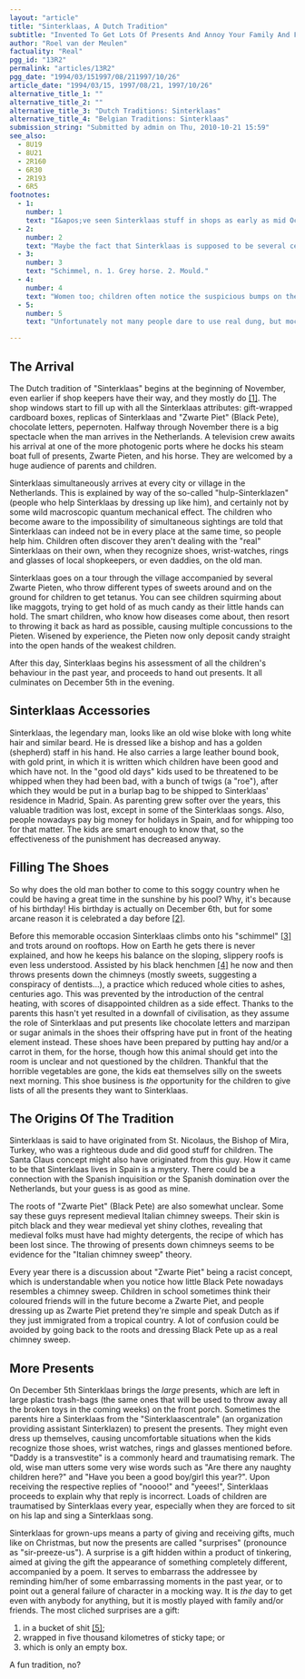 ```yaml
---
layout: "article"
title: "Sinterklaas, A Dutch Tradition"
subtitle: "Invented To Get Lots Of Presents And Annoy Your Family And Friends"
author: "Roel van der Meulen"
factuality: "Real"
pgg_id: "13R2"
permalink: "articles/13R2"
pgg_date: "1994/03/151997/08/211997/10/26"
article_date: "1994/03/15, 1997/08/21, 1997/10/26"
alternative_title_1: ""
alternative_title_2: ""
alternative_title_3: "Dutch Traditions: Sinterklaas"
alternative_title_4: "Belgian Traditions: Sinterklaas"
submission_string: "Submitted by admin on Thu, 2010-10-21 15:59"
see_also:
  - 8U19
  - 8U21
  - 2R160
  - 6R30
  - 2R193
  - 6R5
footnotes: 
  - 1:
    number: 1
    text: "I&apos;ve seen Sinterklaas stuff in shops as early as mid October."
  - 2:
    number: 2
    text: "Maybe the fact that Sinterklaas is supposed to be several centuries old has led people to believe it is highly probable for him to die any minute, so to be sure that they receive the presents anyway, they celebrate his birthday a day in advance. Seeing what tricks he gets up to during his stay, this really isn&apos;t such a strange thought!"
  - 3:
    number: 3
    text: "Schimmel, n. 1. Grey horse. 2. Mould."
  - 4:
    number: 4
    text: "Women too; children often notice the suspicious bumps on the chest, and are not fooled by the low voices they use."
  - 5:
    number: 5
    text: "Unfortunately not many people dare to use real dung, but mock it by mixing some kind of cake (&quot;ontbijtkoek&quot;) with water."

---
```

<div>
<h2>The Arrival</h2>
<p>The Dutch tradition of "Sinterklaas" begins at the beginning of November, even earlier if shop keepers have their way, and they mostly do <a href="#footnote-body.1" name="footnote-link.1" class="footnote-link">[1]</a>. The shop windows start to fill up with all the Sinterklaas attributes: gift-wrapped cardboard boxes, replicas of Sinterklaas and "Zwarte Piet" (Black Pete), chocolate letters, pepernoten. Halfway through November there is a big spectacle when the man arrives in the Netherlands. A television crew awaits his arrival at one of the more photogenic ports where he docks his steam boat full of presents, Zwarte Pieten, and his horse. They are welcomed by a huge audience of parents and children.</p>
<p>Sinterklaas simultaneously arrives at every city or village in the Netherlands. This is explained by way of the so-called "hulp-Sinterklazen" (people who help Sinterklaas by dressing up like him), and certainly not by some wild macroscopic quantum mechanical effect. The children who become aware to the impossibility of simultaneous sightings are told that Sinterklaas can indeed not be in every place at the same time, so people help him. Children often discover they aren't dealing with the "real" Sinterklaas on their own, when they recognize shoes, wrist-watches, rings and glasses of local shopkeepers, or even daddies, on the old man.</p>
<p>Sinterklaas goes on a tour through the village accompanied by several Zwarte Pieten, who throw different types of sweets around and on the ground for children to get tetanus. You can see children squirming about like maggots, trying to get hold of as much candy as their little hands can hold. The smart children, who know how diseases come about, then resort to throwing it back as hard as possible, causing multiple concussions to the Pieten. Wisened by experience, the Pieten now only deposit candy straight into the open hands of the weakest children.</p>
<p>After this day, Sinterklaas begins his assessment of all the children's behaviour in the past year, and proceeds to hand out presents. It all culminates on December 5th in the evening.</p>
<h2>Sinterklaas Accessories</h2>
<p>Sinterklaas, the legendary man, looks like an old wise bloke with long white hair and similar beard. He is dressed like a bishop and has a golden (shepherd) staff in his hand. He also carries a large leather bound book, with gold print, in which it is written which children have been good and which have not. In the "good old days" kids used to be threatened to be whipped when they had been bad, with a bunch of twigs (a "roe"), after which they would be put in a burlap bag to be shipped to Sinterklaas' residence in Madrid, Spain. As parenting grew softer over the years, this valuable tradition was lost, except in some of the Sinterklaas songs. Also, people nowadays pay big money for holidays in Spain, and for whipping too for that matter. The kids are smart enough to know that, so the effectiveness of the punishment has decreased anyway.</p>
<h2>Filling The Shoes</h2>
<p>So why does the old man bother to come to this soggy country when he could be having a great time in the sunshine by his pool? Why, it's because of his birthday! His birthday is actually on December 6th, but for some arcane reason it is celebrated a day before <a href="#footnote-body.2" name="footnote-link.2" class="footnote-link">[2]</a>.</p>
<p>Before this memorable occasion Sinterklaas climbs onto his "schimmel" <a href="#footnote-body.3" name="footnote-link.3" class="footnote-link">[3]</a> and trots around on rooftops. How on Earth he gets there is never explained, and how he keeps his balance on the sloping, slippery roofs is even less understood. Assisted by his black henchmen <a href="#footnote-body.4" name="footnote-link.4" class="footnote-link">[4]</a> he now and then throws presents down the chimneys (mostly sweets, suggesting a conspiracy of dentists...), a practice which reduced whole cities to ashes, centuries ago. This was prevented by the introduction of the central heating, with scores of disappointed children as a side effect. Thanks to the parents this hasn't yet resulted in a downfall of civilisation, as they assume the role of Sinterklaas and put presents like chocolate letters and marzipan or sugar animals in the shoes their offspring have put in front of the heating element instead. These shoes have been prepared by putting hay and/or a carrot in them, for the horse, though how this animal should get into the room is unclear and not questioned by the children. Thankful that the horrible vegetables are gone, the kids eat themselves silly on the sweets next morning. This shoe business is <em>the</em> opportunity for the children to give lists of all the presents they want to Sinterklaas.</p>
<h2>The Origins Of The Tradition</h2>
<p>Sinterklaas is said to have originated from St. Nicolaus, the Bishop of Mira, Turkey, who was a righteous dude and did good stuff for children. The Santa Claus concept might also have originated from this guy. How it came to be that Sinterklaas lives in Spain is a mystery. There could be a connection with the Spanish inquisition or the Spanish domination over the Netherlands, but your guess is as good as mine.</p>
<p>The roots of "Zwarte Piet" (Black Pete) are also somewhat unclear. Some say these guys represent medieval Italian chimney sweeps. Their skin is pitch black and they wear medieval yet shiny clothes, revealing that medieval folks must have had mighty detergents, the recipe of which has been lost since. The throwing of presents down chimneys seems to be evidence for the "Italian chimney sweep" theory.</p>
<p>Every year there is a discussion about "Zwarte Piet" being a racist concept, which is understandable when you notice how little Black Pete nowadays resembles a chimney sweep. Children in school sometimes think their coloured friends will in the future become a Zwarte Piet, and people dressing up as Zwarte Piet pretend they're simple and speak Dutch as if they just immigrated from a tropical country. A lot of confusion could be avoided by going back to the roots and dressing Black Pete up as a real chimney sweep.</p>
<h2>More Presents</h2>
<p>On December 5th Sinterklaas brings the <em>large</em> presents, which are left in large plastic trash-bags (the same ones that will be used to throw away all the broken toys in the coming weeks) on the front porch. Sometimes the parents hire a Sinterklaas from the "Sinterklaascentrale" (an organization providing assistant Sinterklazen) to present the presents. They might even dress up themselves, causing uncomfortable situations when the kids recognize those shoes, wrist watches, rings and glasses mentioned before. "Daddy is a transvestite" is a commonly heard and traumatising remark. The old, wise man utters some very wise words such as "Are there any naughty children here?" and "Have you been a good boy/girl this year?". Upon receiving the respective replies of "noooo!" and "yeees!", Sinterklaas proceeds to explain why that reply is incorrect. Loads of children are traumatised by Sinterklaas every year, especially when they are forced to sit on his lap and sing a Sinterklaas song.</p>
<p>Sinterklaas for grown-ups means a party of giving and receiving gifts, much like on Christmas, but now the presents are called "surprises" (pronounce as "sir-preeze-us"). A surprise is a gift hidden within a product of tinkering, aimed at giving the gift the appearance of something completely different, accompanied by a poem. It serves to embarrass the addressee by reminding him/her of some embarrassing moments in the past year, or to point out a general failure of character in a mocking way. It is <em>the</em> day to get even with anybody for anything, but it is mostly played with family and/or friends. The most cliched surprises are a gift:</p>
<ol>
<li value="1">in a bucket of shit <a href="#footnote-body.5" name="footnote-link.5" class="footnote-link">[5]</a>;</li>
<li value="2">wrapped in five thousand kilometres of sticky tape; or</li>
<li value="3">which is only an empty box.</li>
</ol>
<p>A fun tradition, no?</p>
</div>
